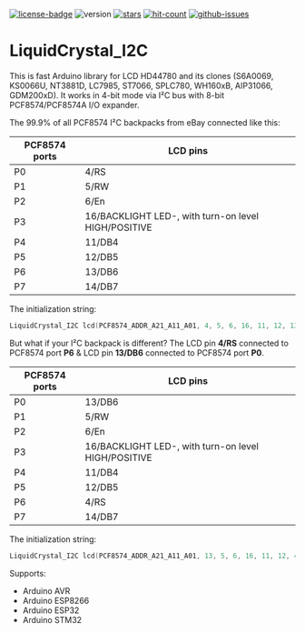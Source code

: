 [![license-badge][]][license] ![version] [![stars][]][stargazers] [![hit-count][]][count] [![github-issues][]][issues]

# LiquidCrystal_I2C

This is fast Arduino library for LCD HD44780 and its clones (S6A0069, KS0066U, NT3881D, LC7985, ST7066, SPLC780, WH160xB, AIP31066, GDM200xD). It works in 4-bit mode via I²C bus with 8-bit PCF8574/PCF8574A I/O expander.

The 99.9% of all PCF8574 I²C backpacks from eBay connected like this:

| PCF8574 ports | LCD pins |
| ---- | ------- |
| P0 | 4/RS |
| P1 | 5/RW |
| P2 | 6/En |
| P3 | 16/BACKLIGHT LED-, with turn-on level HIGH/POSITIVE |
| P4 | 11/DB4 |
| P5 | 12/DB5 |
| P6 | 13/DB6 |
| P7 | 14/DB7 |

The initialization string:
```C++
LiquidCrystal_I2C lcd(PCF8574_ADDR_A21_A11_A01, 4, 5, 6, 16, 11, 12, 13, 14, POSITIVE);
```
But what if your I²C backpack is different? The LCD pin **4/RS** connected to PCF8574 port **P6** & LCD pin **13/DB6** connected to PCF8574 port **P0**.

| PCF8574 ports | LCD pins |
| ---- | ------- |
| P0 | 13/DB6 |
| P1 | 5/RW |
| P2 | 6/En |
| P3 | 16/BACKLIGHT LED-, with turn-on level HIGH/POSITIVE |
| P4 | 11/DB4 |
| P5 | 12/DB5 |
| P6 | 4/RS |
| P7 | 14/DB7 |

The initialization string:
```C++
LiquidCrystal_I2C lcd(PCF8574_ADDR_A21_A11_A01, 13, 5, 6, 16, 11, 12, 4, 14, POSITIVE);
```

Supports:

- Arduino AVR
- Arduino ESP8266
- Arduino ESP32
- Arduino STM32

[license-badge]: https://img.shields.io/badge/License-GPLv3-blue.svg
[license]:       https://choosealicense.com/licenses/gpl-3.0/
[version]:       https://img.shields.io/badge/Version-1.2.4-green.svg
[stars]:         https://img.shields.io/github/stars/enjoyneering/LiquidCrystal_I2C.svg
[stargazers]:    https://github.com/enjoyneering/LiquidCrystal_I2C/stargazers
[hit-count]:     http://hits.dwyl.io/enjoyneering/LiquidCrystal_I2C/badges.svg
[count]:         http://hits.dwyl.io/enjoyneering/LiquidCrystal_I2C/badges
[github-issues]: https://img.shields.io/github/issues/enjoyneering/LiquidCrystal_I2C.svg
[issues]:        https://github.com/enjoyneering/LiquidCrystal_I2C/issues/
